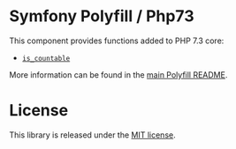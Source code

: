Symfony Polyfill / Php73
========================

This component provides functions added to PHP 7.3 core:

- [`is_countable`](https://php.net/is_countable)

More information can be found in the
[main Polyfill README](https://github.com/symfony/polyfill/blob/master/README.md).

License
=======

This library is released under the [MIT license](LICENSE).
